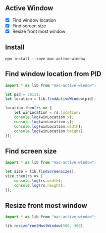 ## Active Window

- [x] Find window location
- [x] Find screen size
- [x] Resize front most window

## Install 

```
npm install --save mac-active-window
```

## Find window location from PID

```javascript
import * as lib from "mac-active-window";

let pid = 38111;
let location = lib.findActiveWindow(pid);

location.then(rs => {
    let winLocation = rs.location;
    console.log(winLocation.x);
    console.log(winLocation.y);
    console.log(winLocation.width);
    console.log(winLocation.height);
});
```

## Find screen size 

```javascript
import * as lib from "mac-active-window";

let size = lib.findScreenSize();
size.then(rs => {
    console.log(rs.width);
    console.log(rs.height);
});

```

## Resize front most window

```javascript
import * as lib from "mac-active-window";

lib.resizeFrontMostWindow(500, 300);
```